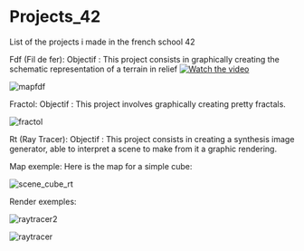 # Projects_42
List of the projects i made in the french school 42

Fdf (Fil de fer):
Objectif : This project consists in graphically creating the schematic representation of a terrain in relief
[![Watch the video](https://user-images.githubusercontent.com/15171682/37498794-88f8ff10-28c0-11e8-8e35-5891575b9606.JPG)](https://www.youtube.com/watch?v=jBFnuZojFQA)


![mapfdf](https://user-images.githubusercontent.com/15171682/37498901-18774804-28c1-11e8-80dd-2864d2b72aa6.JPG)


Fractol:
Objectif : This project involves graphically creating pretty fractals.

![fractol](https://user-images.githubusercontent.com/15171682/37498907-1e5f7b06-28c1-11e8-85f9-6ccaba5e706c.JPG)

Rt (Ray Tracer):
Objectif : This project consists in creating a synthesis image generator, able to interpret a scene to make from it a graphic rendering.

Map exemple:
Here is the map for a simple cube:

![scene_cube_rt](https://user-images.githubusercontent.com/15171682/37499360-83b72efc-28c3-11e8-94b6-4a9810e815a9.JPG)

Render exemples:

![raytracer2](https://user-images.githubusercontent.com/15171682/37498909-202392ba-28c1-11e8-8494-f49da9a7ea9e.JPG)

![raytracer](https://user-images.githubusercontent.com/15171682/37498912-21cefa46-28c1-11e8-9437-ee2d9382467f.JPG)

